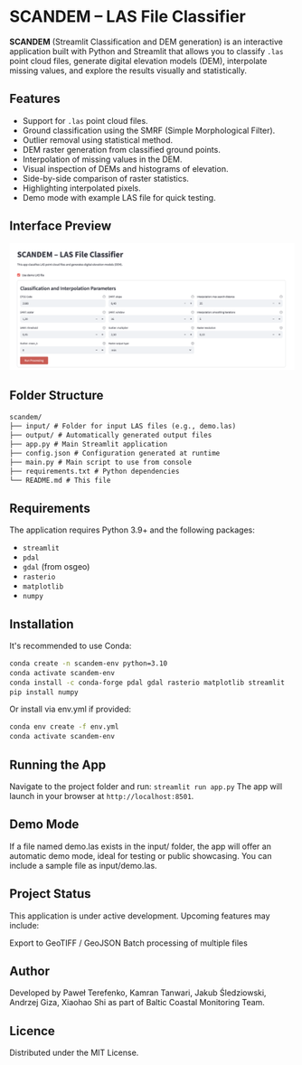 # SCANDEM – LAS File Classifier

**SCANDEM** (Streamlit Classification and DEM generation) is an interactive application built with Python and Streamlit that allows you to classify `.las` point cloud files, generate digital elevation models (DEM), interpolate missing values, and explore the results visually and statistically.

## Features

- Support for `.las` point cloud files.
- Ground classification using the SMRF (Simple Morphological Filter).
- Outlier removal using statistical method.
- DEM raster generation from classified ground points.
- Interpolation of missing values in the DEM.
- Visual inspection of DEMs and histograms of elevation.
- Side-by-side comparison of raster statistics.
- Highlighting interpolated pixels.
- Demo mode with example LAS file for quick testing.

## Interface Preview

![Preview](scandem_ui.png)

## Folder Structure
```text
scandem/ 
├── input/ # Folder for input LAS files (e.g., demo.las) 
├── output/ # Automatically generated output files 
├── app.py # Main Streamlit application 
├── config.json # Configuration generated at runtime 
├── main.py # Main script to use from console
├── requirements.txt # Python dependencies 
└── README.md # This file
```

## Requirements

The application requires Python 3.9+ and the following packages:

- `streamlit`
- `pdal`
- `gdal` (from osgeo)
- `rasterio`
- `matplotlib`
- `numpy`

## Installation

It's recommended to use Conda:

```bash
conda create -n scandem-env python=3.10
conda activate scandem-env
conda install -c conda-forge pdal gdal rasterio matplotlib streamlit
pip install numpy
```

Or install via env.yml if provided:
```bash
conda env create -f env.yml
conda activate scandem-env
```

## Running the App

Navigate to the project folder and run: `streamlit run app.py`
The app will launch in your browser at `http://localhost:8501`.


## Demo Mode

If a file named demo.las exists in the input/ folder, the app will offer an automatic demo mode, ideal for testing or public showcasing. You can include a sample file as input/demo.las.

## Project Status

This application is under active development. Upcoming features may include:

Export to GeoTIFF / GeoJSON
Batch processing of multiple files

## Author
Developed by Paweł Terefenko, Kamran Tanwari, Jakub Śledziowski, Andrzej Giza, Xiaohao Shi as part of Baltic Coastal Monitoring Team.

## Licence
Distributed under the MIT License.



